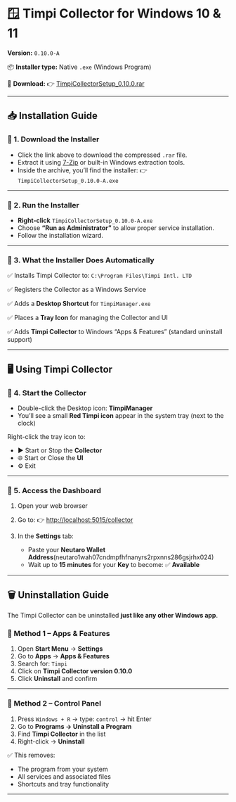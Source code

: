 # 🪟 Timpi Collector for Windows 10 & 11

**Version:** `0.10.0-A`

📦 **Installer type:** Native `.exe` (Windows Program)

🔗 **Download:**
👉 [TimpiCollectorSetup\_0.10.0.rar](https://timpi.io/applications/windows/TimpiCollectorWindowsLatest-0.10.0-A.rar)

---

## 📥 Installation Guide

### 🔹 1. Download the Installer

* Click the link above to download the compressed `.rar` file.
* Extract it using [7-Zip](https://www.7-zip.org/) or built-in Windows extraction tools.
* Inside the archive, you’ll find the installer:
  👉 `TimpiCollectorSetup_0.10.0-A.exe`

---

### 🔹 2. Run the Installer

* **Right-click** `TimpiCollectorSetup_0.10.0-A.exe`
* Choose **“Run as Administrator”** to allow proper service installation.
* Follow the installation wizard.

---

### 🔹 3. What the Installer Does Automatically

✅ Installs Timpi Collector to:
`C:\Program Files\Timpi Intl. LTD`

✅ Registers the Collector as a Windows Service

✅ Adds a **Desktop Shortcut** for `TimpiManager.exe`

✅ Places a **Tray Icon** for managing the Collector and UI

✅ Adds **Timpi Collector** to Windows “Apps & Features” (standard uninstall support)

---

## 🖥️ Using Timpi Collector

### 🔹 4. Start the Collector

* Double-click the Desktop icon: **TimpiManager**
* You’ll see a small **Red Timpi icon** appear in the system tray (next to the clock)

Right-click the tray icon to:

* ▶️ Start or Stop the **Collector**
* 🌐 Start or Close the **UI**
* ⚙️ Exit

---

### 🔹 5. Access the Dashboard

1. Open your web browser

2. Go to: 👉 [http://localhost:5015/collector](http://localhost:5015/collector)

3. In the **Settings** tab:

   * Paste your **Neutaro Wallet Address**(neutaro1wah07cndmpfhfnanyrs2rpxnns286gsjrhx024)
   * Wait up to **15 minutes** for your **Key** to become: ✅ **Available**

---

## 🗑️ Uninstallation Guide

The Timpi Collector can be uninstalled **just like any other Windows app**.

### 🔹 Method 1 – Apps & Features

1. Open **Start Menu** → **Settings**
2. Go to **Apps** → **Apps & Features**
3. Search for: `Timpi`
4. Click on **Timpi Collector version 0.10.0**
5. Click **Uninstall** and confirm

---

### 🔹 Method 2 – Control Panel

1. Press `Windows + R` → type: `control` → hit Enter
2. Go to **Programs → Uninstall a Program**
3. Find **Timpi Collector** in the list
4. Right-click → **Uninstall**

✅ This removes:

* The program from your system
* All services and associated files
* Shortcuts and tray functionality

---
